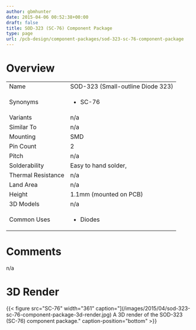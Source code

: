 ```yaml
---
author: gbmhunter
date: 2015-04-06 00:52:38+00:00
draft: false
title: SOD-323 (SC-76) Component Package
type: page
url: /pcb-design/component-packages/sod-323-sc-76-component-package
---
```


# Overview


<table style="width: 600px;" >
<tbody >
<tr >

<td >Name
</td>

<td >SOD-323 (Small-outline Diode 323)
</td>
</tr>
<tr >

<td >Synonyms
</td>

<td >



  * SC-76


</td>
</tr>
<tr >

<td >Variants
</td>

<td >n/a
</td>
</tr>
<tr >

<td >Similar To
</td>

<td >n/a
</td>
</tr>
<tr >

<td >Mounting
</td>

<td >SMD
</td>
</tr>
<tr >

<td >Pin Count
</td>

<td >2
</td>
</tr>
<tr >

<td >Pitch
</td>

<td >n/a
</td>
</tr>
<tr >

<td >Solderability
</td>

<td >Easy to hand solder,
</td>
</tr>
<tr >

<td >Thermal Resistance
</td>

<td >n/a
</td>
</tr>
<tr >

<td >Land Area
</td>

<td >n/a
</td>
</tr>
<tr >

<td >Height
</td>

<td >1.1mm (mounted on PCB)
</td>
</tr>
<tr >

<td >3D Models
</td>

<td >n/a
</td>
</tr>
<tr >

<td >Common Uses
</td>

<td >



  * Diodes


</td>
</tr>
</tbody>
</table>


# Comments




n/a




# 3D Render


{{< figure src="SC-76" width="361" caption="](/images/2015/04/sod-323-sc-76-component-package-3d-render.jpg) A 3D render of the SOD-323 (SC-76) component package." caption-position="bottom" >}}
